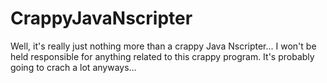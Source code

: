 # CrappyJavaNscripter
Well, it's really just nothing more than a crappy Java Nscripter... 
I won't be held responsible for anything related to this crappy program. 
It's probably going to crach a lot anyways... 
